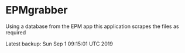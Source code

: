 # EPMgrabber
Using a database from the EPM app this application scrapes the files as required


Latest backup: Sun Sep 1 09:15:01 UTC 2019
